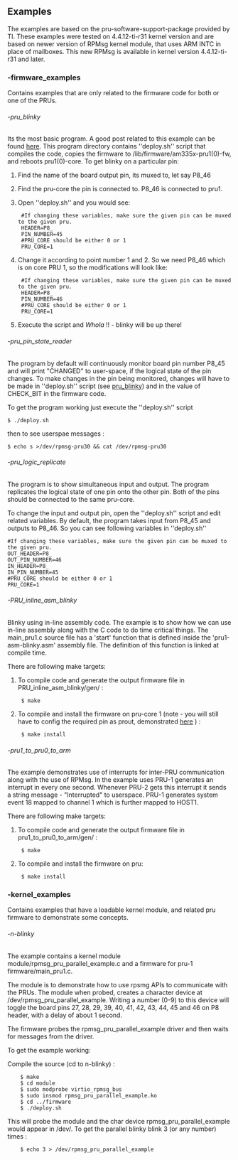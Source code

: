    
## **Examples** 
The examples are based on the pru-software-support-package provided by TI. These examples were tested on 4.4.12-ti-r31 kernel version and are based on newer version of RPMsg kernel module, that uses ARM INTC in place of mailboxes. This new RPMsg is available in kernel version 4.4.12-ti-r31 and later.

### -firmware_examples
Contains examples that are only related to the firmware code for both or one of the PRUs.
###### -pru_blinky
Its the most basic program. A good post related to this example can be found [here](https://www.zeekhuge.me/post/ptp_blinky/). This program directory contains ''deploy.sh'' script that compiles the code, copies the firmware to /lib/firmware/am335x-pru1(0)-fw, and reboots pru1(0)-core. To get blinky on a particular pin:
1. Find the name of the board output pin, its muxed to, let say P8_46
2. Find the pru-core the pin is connected to. P8_46 is connected to pru1.
3. Open ''deploy.sh'' and you would see:
            
        #If changing these variables, make sure the given pin can be muxed to the given pru.
        HEADER=P8_
        PIN_NUMBER=45
        #PRU_CORE should be either 0 or 1
        PRU_CORE=1
4. Change it according to point number 1 and 2. So we need P8_46 which is on core PRU 1, so the modifications will look like:
            
        #If changing these variables, make sure the given pin can be muxed to the given pru.
        HEADER=P8_
        PIN_NUMBER=46
        #PRU_CORE should be either 0 or 1
        PRU_CORE=1
5. Execute the script and *Whola* !! - blinky will be up there!

###### -pru_pin_state_reader
The program by default will continuously monitor board pin number P8_45 and will print "CHANGED" to user-space, if the logical state of the pin changes.
To make changes in the pin being monitored, changes will have to be made in ''deploy.sh'' script (see [pru_blinky](#-pru_blinky)) and in the value of CHECK_BIT in the firmware code.

To get the program working just execute the ''deploy.sh'' script
        
    $ ./deploy.sh
then to see userspae messages :

    $ echo s >/dev/rpmsg-pru30 && cat /dev/rpmsg-pru30 
###### -pru_logic_replicate

The program is to show simultaneous input and output. The program replicates the logical state of one pin onto the other pin. Both of the pins should be connected to the same pru-core. 

To change the input and output pin, open the ''deploy.sh'' script and edit related variables. By default, the program takes input from P8_45 and outputs to P8_46. So you can see following variables in ''deploy.sh''

    #If changing these variables, make sure the given pin can be muxed to the given pru.  
    OUT_HEADER=P8_
    OUT_PIN_NUMBER=46
    IN_HEADER=P8_
    IN_PIN_NUMBER=45
    #PRU_CORE should be either 0 or 1
    PRU_CORE=1



###### -PRU_inline_asm_blinky 
Blinky using in-line assembly code. The example is to show how we can use in-line assembly along with the C code to do time critical things.
The main_pru1.c source file has a 'start' function that is defined inside the 'pru1-asm-blinky.asm' assembly file. The definition of this function is linked at compile time.

There are following make targets:
1. To compile code and generate the output firmware file in PRU_inline_asm_blinky/gen/ :

        $ make 
2. To compile and install the firmware on pru-core 1 (note - you will still have to config the required pin as prout, demonstrated [here](https://zeekhuge.github.io/post/a_handfull_of_commands_and_scripts_to_get_started_with_beagleboneblack/#starters:01d25bfd2399ec47b9c04f156786eab8) ) : 

        $ make install

###### -pru1_to_pru0_to_arm
The example demonstrates use of interrupts for inter-PRU communication along with the use of RPMsg. In the example uses PRU-1 generates an interrupt in every one second. Whenever PRU-2 gets this interrupt it sends a string message - "Interrupted" to userspace. PRU-1 generates system event 18 mapped to channel 1 which is further mapped to HOST1. 

There are following make targets:
1. To compile code and generate the output firmware file in pru1_to_pru0_to_arm/gen/ :

        $ make 
2. To compile and install the firmware on pru:

        $ make install


### -kernel_examples
Contains examples that have a loadable kernel module, and related pru firmware to demonstrate some concepts.

###### -n-blinky
The example contains a kernel module module/rpmsg_pru_parallel_example.c and a firmware for pru-1 firmware/main_pru1.c. 

The module is to demonstrate how to use rpsmg APIs to communicate with the PRUs. The module when probed, creates a character device at /dev/rpmsg_pru_parallel_example. Writing a number (0-9) to this device will toggle the board pins 27, 28, 29, 39, 40, 41, 42, 43, 44, 45 and 46 on P8 header, with a delay of about 1 second.

The firmware probes the rpmsg_pru_parallel_example driver and then waits for messages from the driver.

To get the example working:

Compile the source (cd to n-blinky) :
        
        $ make
        $ cd module
        $ sudo modprobe virtio_rpmsg_bus
        $ sudo insmod rpmsg_pru_parallel_example.ko
        $ cd ../firmware
        $ ./deploy.sh
This will probe the module and the char device rpmsg_pru_parallel_example would appear in /dev/. To get the parallel blinky blink 3 (or any number) times :

        $ echo 3 > /dev/rpmsg_pru_parallel_example
